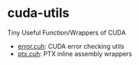 # cuda-utils
Tiny Useful Function/Wrappers of CUDA

- [error.cuh](./src/error.cuh): CUDA error checking utils
- [ptx.cuh](./src/ptx.cuh): PTX inline assembly wrappers
